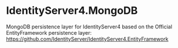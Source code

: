 # IdentityServer4.MongoDB
MongoDB persistence layer for IdentityServer4 based on the Official EntityFramework persistence layer: https://github.com/IdentityServer/IdentityServer4.EntityFramework
